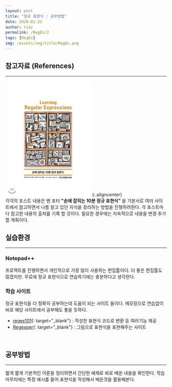 ```yaml
---
layout: post
title: "정규 표현식 : 공부방법"
date: 2020-01-22
author: tiaz
permalink: /RegEx/2
tags: [RegEx]
img: /assets/img/title/RegEx.png
---
```

## 참고자료 (References)
---
![손에 잡히는 10분 정규 표현식](/assets/img/content/RegEx/RegEx-book.png){:.aligncenter}
<br>
각각의 포스트 내용은 벤 포터 **"손에 잡히는 10분 정규 표현식"** 을 기본서로 여러 사이트에서 참고하면서 나름 알고 있던 지식을 정리하는 방법을 진행하려한다. 각 포스트마다 참고한 내용의 출처를 기록 할 것이다. 필요한 경우에는 지속적으로 내용을 변경 추가 할 계획이다.
<br/>

## 실습환경
---
### Notepad++
프로젝트를 진행하면서 개인적으로 가장 많이 사용하는 편집툴이다. 더 좋은 편집툴도 많겠지만. 무료에 정규 표현식으로 연습하기에는 충분하다고 생각한다.
<br/>

### 학습 사이트
정규 표현식을 더 정확히 공부하는데 도움이 되는 사이트 들이다. 메모장으로 연습없이 바로 해당 사이트에서 공부해도 좋을 듯하다.
- [regex101](https://regex101.com/){: target="_blank"} : 작성한 표현식 코드로 변환 등 여러기능 제공
- [Regexper](https://regexper.com/){: target="_blank"} : 그림으로 표현식을 표현해주는 사이트
<br/>

## 공부방법
---
짧게 짧게 기본적인 이론을 정리하면서 간단한 예제로 바로 배운 내용을 확인한다. 학습 마무리에는 특정 예시를 들어 표현식을 작성해서 배운것을 활용해본다.
<br/>